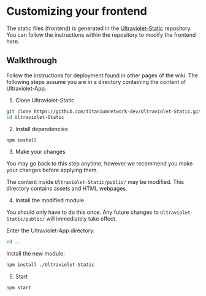 # Customizing your frontend

The static files (frontend) is generated in the [Ultraviolet-Static](https://github.com/titaniumnetwork-dev/Ultraviolet-Static) repository. You can follow the instructions within the repository to modify the frontend here.

## Walkthrough

Follow the instructions for deployment found in other pages of the wiki. The following steps assume you are in a directory containing the content of Ultraviolet-App.

1. Clone Ultraviolet-Static

```sh
git clone https://github.com/titaniumnetwork-dev/Ultraviolet-Static.git
cd Ultraviolet-Static
```

2. Install dependencies

```sh
npm install
```

3. Make your changes

You may go back to this step anytime, however we recommend you make your changes before applying them.

The content inside `Ultraviolet-Static/public/` may be modified. This directory contains assets and HTML webpages.

4. Install the modified module

You should only have to do this once. Any future changes to `Ultraviolet-Static/public/` will immediately take effect.

Enter the Ultraviolet-App directory:

```sh
cd ..
```

Install the new module:

```sh
npm install ./Ultraviolet-Static
```

5. Start

```sh
npm start
```
